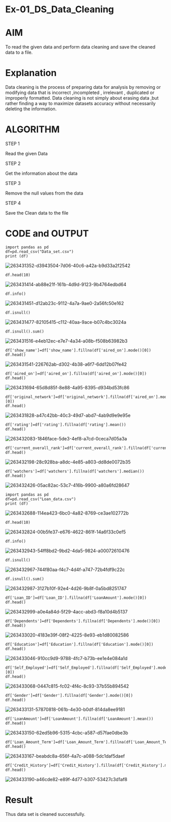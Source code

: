 # Ex-01_DS_Data_Cleaning

# AIM

To read the given data and perform data cleaning and save the cleaned data to a file.
# Explanation

Data cleaning is the process of preparing data for analysis by removing or modifying data that is incorrect ,incompleted , irrelevant , duplicated or improperly formatted. Data cleaning is not simply about erasing data ,but rather finding a way to maximize datasets accuracy without necessarily deleting the information.
# ALGORITHM
STEP 1

Read the given Data

STEP 2

Get the information about the data

STEP 3

Remove the null values from the data

STEP 4

Save the Clean data to the file

# CODE and OUTPUT
```
import pandas as pd
df=pd.read_csv("Data_set.csv")
print (df)
```
![263431352-d3943504-7d06-40c6-a42a-b9d33a2f2542](https://github.com/Poojariyaa/ODD2023-Datascience-Ex01/assets/127511817/3aa52696-d88f-4355-a0b3-c2865a6077ed)

```
df.head(10)
```
![263431414-ab88e21f-161b-4d9d-9123-9b4764edbd64](https://github.com/Poojariyaa/ODD2023-Datascience-Ex01/assets/127511817/cbe0adf8-a4e4-4965-8cb8-b55e40a70b58)

```
df.info()
```
![263431451-d12ab23c-9112-4a7a-9ae0-2a56fc50e162](https://github.com/Poojariyaa/ODD2023-Datascience-Ex01/assets/127511817/ef506a4f-f7dc-4116-bf70-d5c0dd5e6e4f)

```
df.isnull()
```
![263431477-82105415-c112-40aa-9ace-b07c4bc3024a](https://github.com/Poojariyaa/ODD2023-Datascience-Ex01/assets/127511817/272aa79a-1816-49a3-92b5-eb3ca190f23d)

```
df.isnull().sum()
```
![263431516-e4eb12ec-e7e7-4a34-a08b-f508b63982b3](https://github.com/Poojariyaa/ODD2023-Datascience-Ex01/assets/127511817/4468d497-fa34-4b77-98ac-564010ef3877)

```
df['show_name']=df['show_name'].fillna(df['aired_on'].mode()[0])
df.head()
```
![263431541-226762ab-d302-4b38-a6f7-6dd12b07fe42](https://github.com/Poojariyaa/ODD2023-Datascience-Ex01/assets/127511817/ae65be1a-22e5-4a9a-bcd3-7a08f186ac29)

```
df['aired_on']=df['aired_on'].fillna(df['aired_on'].mode()[0])
df.head()
```
![263431694-65d8d85f-8e88-4a95-8395-d934bd53fc86](https://github.com/Poojariyaa/ODD2023-Datascience-Ex01/assets/127511817/5b13f2cc-2804-4ce6-bb09-0907f72c888e)

```
df['original_network']=df['original_network'].fillna(df['aired_on'].mode()[0])
df.head()
```
![263431828-a47c42bb-40c3-49d7-abd7-4ab9d9e9e95e](https://github.com/Poojariyaa/ODD2023-Datascience-Ex01/assets/127511817/25640003-27d6-459b-9e55-81de331604e5)

```
df['rating']=df['rating'].fillna(df['rating'].mean())
df.head()
```
![263432083-1846face-5de3-4ef8-a7cd-0ceca7d05a3a](https://github.com/Poojariyaa/ODD2023-Datascience-Ex01/assets/127511817/9327e098-9f0d-4164-bed5-ad6c11c15c7d)

```
df['current_overall_rank']=df['current_overall_rank'].fillna(df['current_overall_rank'].mean())
df.head()
```
![263432198-28c928ba-a8dc-4e85-a803-dd8de0072b35](https://github.com/Poojariyaa/ODD2023-Datascience-Ex01/assets/127511817/97cd001e-2cce-438e-8a51-707bf4c567a8)

```
df['watchers']=df['watchers'].fillna(df['watchers'].median())
df.head()
```
![263432426-05ac82ac-53c7-416b-9900-a80a6fd28647](https://github.com/Poojariyaa/ODD2023-Datascience-Ex01/assets/127511817/c500ca2e-b022-4ad4-814e-20ddd4995587)

```
import pandas as pd
df=pd.read_csv("Loan_data.csv")
print (df)
```
![263432688-114ea423-6bc0-4a82-8769-ce3ae102772b](https://github.com/Poojariyaa/ODD2023-Datascience-Ex01/assets/127511817/3ad2967b-ff96-4596-9a23-a66646d4d53d)

```
df.head(10)
```
![263432824-00b5fe37-e676-4622-861f-14a6f33c0ef5](https://github.com/Poojariyaa/ODD2023-Datascience-Ex01/assets/127511817/74d3d6b3-451f-47c2-b531-5b06c9226e33)

```
df.info()
```
![263432943-54ff8bd2-9bd2-4da5-9824-a00072610476](https://github.com/Poojariyaa/ODD2023-Datascience-Ex01/assets/127511817/0d7a7d1c-a630-4c28-969d-d42d31bbf081)

```
df.isnull()
```
![263432967-744f80aa-f4c7-4d4f-a747-72b4fdf9c22c](https://github.com/Poojariyaa/ODD2023-Datascience-Ex01/assets/127511817/d9560834-9b4b-4f43-a8dc-71603291a72e)

```
df.isnull().sum()
```
![263432987-3127b10f-92e4-4d26-9b8f-0a5bd8251747](https://github.com/Poojariyaa/ODD2023-Datascience-Ex01/assets/127511817/42954eeb-face-4995-9739-c3651f08eafb)

```
df['Loan_ID']=df['Loan_ID'].fillna(df['LoanAmount'].mode()[0])
df.head()
```
![263432999-a0e4a84d-5f29-4acc-abd3-f8a10d4b5137](https://github.com/Poojariyaa/ODD2023-Datascience-Ex01/assets/127511817/7bf80a8d-ab6d-4f13-867d-03e10082cdd8)

```
df['Dependents']=df['Dependents'].fillna(df['Dependents'].mode()[0])
df.head()
```
![263433020-4183e39f-08f2-4225-8e93-eb1d80082586](https://github.com/Poojariyaa/ODD2023-Datascience-Ex01/assets/127511817/9a7a73ab-ae24-4f22-a949-e811eda029d8)

```
df['Education']=df['Education'].fillna(df['Education'].mode()[0])
df.head()
```
![263433046-910cc9d9-9788-4fc7-b73b-ee1e4e084a1d](https://github.com/Poojariyaa/ODD2023-Datascience-Ex01/assets/127511817/f5e74ce5-e362-4c24-bd56-7df563ebb478)

```
df['Self_Employed']=df['Self_Employed'].fillna(df['Self_Employed'].mode()[0])
df.head()
```
![263433068-0447c815-fc02-4f4c-8c93-37b55b894542](https://github.com/Poojariyaa/ODD2023-Datascience-Ex01/assets/127511817/3e7b85bf-e82e-4e22-b8f0-8206f76d0db0)

```
df['Gender']=df['Gender'].fillna(df['Gender'].mode()[0])
df.head()
```
![263433131-57870818-061b-4e30-b0df-814da8ee9181](https://github.com/Poojariyaa/ODD2023-Datascience-Ex01/assets/127511817/05023114-b0fe-43fb-bc21-d1d97643a275)

```
df['LoanAmount']=df['LoanAmount'].fillna(df['LoanAmount'].mean())
df.head()
```
![263433150-62ed5b96-5315-4cbc-a587-d57fae0dbe3b](https://github.com/Poojariyaa/ODD2023-Datascience-Ex01/assets/127511817/227dc135-2463-4dd9-b2a1-9609f7174990)

```
df['Loan_Amount_Term']=df['Loan_Amount_Term'].fillna(df['Loan_Amount_Term'].mean())
df.head()
```
![263433167-beabdc8a-656f-4a7c-a088-5dc1daf5daef](https://github.com/Poojariyaa/ODD2023-Datascience-Ex01/assets/127511817/3069786e-4cfb-489a-8896-ac4338b8941b)

```
df['Credit_History']=df['Credit_History'].fillna(df['Credit_History'].mean())
df.head()
```
![263433190-a46cde82-e89f-4d77-b307-53427c3d1af8](https://github.com/Poojariyaa/ODD2023-Datascience-Ex01/assets/127511817/e48c49e9-3e20-404a-85be-3ff64758a0d2)

# Result
Thus data set is cleaned successfully.
